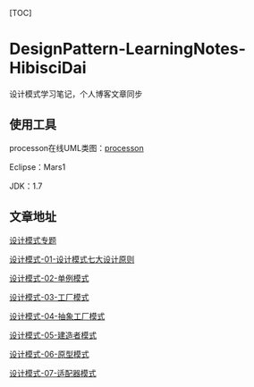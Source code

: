 [TOC]

# DesignPattern-LearningNotes-HibisciDai

设计模式学习笔记，个人博客文章同步

## 使用工具

processon在线UML类图：[processon](https://www.processon.com/i/5b0a404be4b0b0a47abf79c6)

Eclipse：Mars1

JDK：1.7

## 文章地址

[设计模式专题](https://hibiscidai.github.io/categories/%E8%AE%BE%E8%AE%A1%E6%A8%A1%E5%BC%8F/)

[设计模式-01-设计模式七大设计原则](https://hibiscidai.github.io/2018/03/07/设计模式-01-设计模式七大设计原则/)

[设计模式-02-单例模式](https://hibiscidai.github.io/2018/03/14/设计模式-02-单例模式/)

[设计模式-03-工厂模式](https://hibiscidai.github.io/2018/03/21/设计模式-03-工厂模式/)

[设计模式-04-抽象工厂模式](https://hibiscidai.github.io/2018/03/26/设计模式-04-抽象工厂模式/)

[设计模式-05-建造者模式](https://hibiscidai.github.io/2018/03/28/设计模式-05-建造者模式/)

[设计模式-06-原型模式](https://hibiscidai.github.io/2018/04/02/设计模式-06-原型模式/)

[设计模式-07-适配器模式](https://hibiscidai.github.io/2018/04/04/设计模式-07-适配器模式/)

